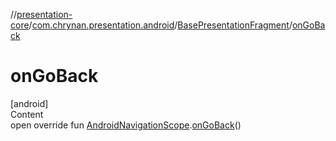 //[presentation-core](../../../index.md)/[com.chrynan.presentation.android](../index.md)/[BasePresentationFragment](index.md)/[onGoBack](on-go-back.md)



# onGoBack  
[android]  
Content  
open override fun [AndroidNavigationScope](../-android-navigation-scope/index.md).[onGoBack](on-go-back.md)()  



